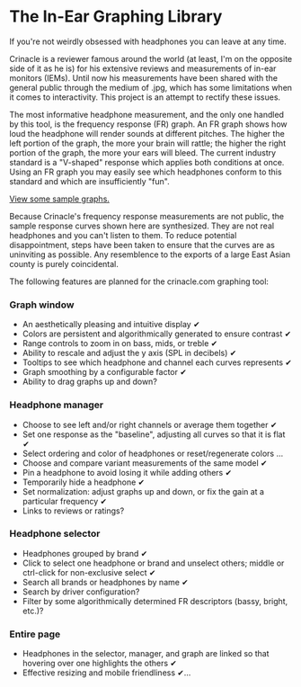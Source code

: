 # The In-Ear Graphing Library

If you're not weirdly obsessed with headphones you can leave at any time.

Crinacle is a reviewer famous around the world (at least, I'm on the
opposite side of it as he is) for his extensive reviews and measurements
of in-ear monitors (IEMs). Until now his measurements have been shared
with the general public through the medium of .jpg, which has some
limitations when it comes to interactivity. This project is an attempt
to rectify these issues.

The most informative headphone measurement, and the only one handled by
this tool, is the frequency response (FR) graph. An FR graph shows how
loud the headphone will render sounds at different pitches. The higher
the left portion of the graph, the more your brain will rattle; the
higher the right portion of the graph, the more your ears will bleed.
The current industry standard is a "V-shaped" response which applies
both conditions at once. Using an FR graph you may easily see which
headphones conform to this standard and which are insufficiently "fun".

[View some sample graphs.](https://mlochbaum.github.io/CrinGraph/graph.html)

Because Crinacle's frequency response measurements are not public, the
sample response curves shown here are synthesized. They are not real
headphones and you can't listen to them. To reduce potential
disappointment, steps have been taken to ensure that the curves are as
uninviting as possible. Any resemblence to the exports of a large East
Asian county is purely coincidental.

The following features are planned for the crinacle.com graphing tool:

### Graph window

* An aesthetically pleasing and intuitive display ✔
* Colors are persistent and algorithmically generated to ensure contrast ✔
* Range controls to zoom in on bass, mids, or treble ✔
* Ability to rescale and adjust the y axis (SPL in decibels) ✔
* Tooltips to see which headphone and channel each curves represents ✔
* Graph smoothing by a configurable factor ✔
* Ability to drag graphs up and down?

### Headphone manager

* Choose to see left and/or right channels or average them together ✔
* Set one response as the "baseline", adjusting all curves so that it is flat ✔
* Select ordering and color of headphones or reset/regenerate colors …
* Choose and compare variant measurements of the same model ✔
* Pin a headphone to avoid losing it while adding others ✔
* Temporarily hide a headphone ✔
* Set normalization: adjust graphs up and down, or fix the gain at a particular frequency ✔
* Links to reviews or ratings?

### Headphone selector

* Headphones grouped by brand ✔
* Click to select one headphone or brand and unselect others; middle or ctrl-click for non-exclusive select ✔
* Search all brands or headphones by name ✔
* Search by driver configuration?
* Filter by some algorithmically determined FR descriptors (bassy, bright, etc.)?

### Entire page

* Headphones in the selector, manager, and graph are linked so that hovering over one highlights the others ✔
* Effective resizing and mobile friendliness ✔…
